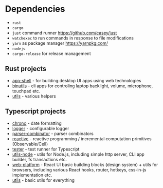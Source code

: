 # Dependencies
* `rust`
* `cargo`
* `just` command runner https://github.com/casey/just
* `watchexec` to run commands in response to file modifications
* `yarn` as package manager https://yarnpkg.com/
* `nodejs`
* `cargo-release` for release management

## Rust projects
* [app-shell](app-shell) - for building desktop UI apps using web technologies
* [binutils](binutils) - cli apps for controling laptop backlight, volume, microphone, touchpad etc.
* [utils](rs-utils) - various helpers

## Typescript projects
* [chrono](ts-chrono) - date formatting
* [logger](ts-logger) - configurable logger
* [parser-combinator](ts-parser-combinator) - parser combinators
* [reactive](ts-reactive) - reactive programming / incremental computation primitives (Observable/Cell)
* [tester](ts-tester) - test runner for Typescript
* [utils-node](ts-utils-node) - utils for Node.js, including simple http server, CLI app builder, fs transactions etc.
* [web-platform](ts-web-platform) - React UI basic building blocks (design system) + utils for browsers, including various React hooks, router, hotkeys, css-in-js implementation etc.
* [utils](ts-utils) - basic utils for everything